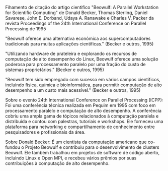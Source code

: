 Fihamento de citação do artigo cientifico "Beowulf: A Parallel Workstation for Scientific Computing" de Donald Becker, Thomas Sterling, Daniel Savarese, John E. Dorband, Udaya A. Ranawake e Charles V. Packer da revista Proceedings of the 24th International Conference on Parallel Processing de 1995

"Beowulf oferece uma alternativa econômica aos supercomputadores tradicionais para muitas aplicações científicas." (Becker e outros, 1995)

"Utilizando hardware de prateleira e explorando os recursos de computação de alto desempenho do Linux, Beowulf oferece uma solução poderosa para processamento paralelo por uma fração do custo de sistemas proprietários." (Becker e outros, 1995)

"Beowulf tem sido empregado com sucesso em vários campos científicos, incluindo física, química e bioinformática, para permitir computação de alto desempenho a um custo mais acessível." (Becker e outros, 1995)

Sobre o evento 24th International Conference on Parallel Processing (ICPP): Foi uma conferência técnica realizada em Pequim em 1995 com foco em processamento paralelo e computação de alto desempenho. A conferência cobriu uma ampla gama de tópicos relacionados à computação paralela e distribuída e contou com palestras, tutoriais e workshops. Ele forneceu uma plataforma para networking e compartilhamento de conhecimento entre pesquisadores e profissionais da área.

Sobre Donald Becker: É um cientista da computação americano que co-fundou o Projeto Beowulf e contribuiu para o desenvolvimento de clusters Beowulf. Ele também trabalhou em projetos de software de código aberto, incluindo Linux e Open MPI, e recebeu vários prêmios por suas contribuições à computação de alto desempenho.